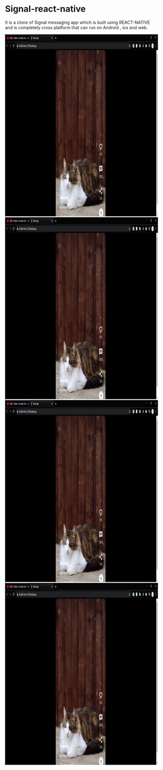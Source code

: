 # Signal-react-native
It is a clone of Signal messaging app which is built using REACT-NATIVE and is completely cross  platform that can run on Android , ios and web.

<img src="https://github.com/Saurabh-crypto16/tiktok-mern/blob/master/ss1.png" width="2000" height="600" />
<img src="https://github.com/Saurabh-crypto16/tiktok-mern/blob/master/ss1.png" width="2000" height="600" />
<img src="https://github.com/Saurabh-crypto16/tiktok-mern/blob/master/ss1.png" width="2000" height="600" />
<img src="https://github.com/Saurabh-crypto16/tiktok-mern/blob/master/ss1.png" width="2000" height="600" />

